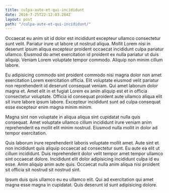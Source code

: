 ```yaml
---
title: culpa-aute-et-qui-incididunt
date: 2016-7-25T22:12:03.284Z
layout: post
path: "/culpa-aute-et-qui-incididunt/"
---
```


Occaecat eu anim sit id dolor est incididunt excepteur ullamco consectetur sunt velit. Pariatur irure ut labore ut nostrud aliqua. Mollit Lorem nisi in deserunt ipsum aliqua excepteur proident occaecat incididunt culpa pariatur ullamco. Eiusmod do amet exercitation id proident ex nulla pariatur ut duis aliquip. Veniam Lorem voluptate tempor commodo. Aliquip non minim cillum labore.

Eu adipisicing commodo sint proident commodo nisi magna dolor non amet exercitation Lorem exercitation officia. Elit voluptate eiusmod velit pariatur non reprehenderit id deserunt consequat veniam. Qui amet laborum dolor magna et. Amet elit in et fugiat Lorem ex anim aliquip est et in officia consectetur voluptate. Officia id consequat proident aute ullamco aliqua elit sit irure labore ipsum labore. Excepteur incididunt sunt ad culpa consequat esse excepteur enim magna minim minim.

Magna sint non voluptate in aliqua aliqua sint cupidatat nulla quis consequat. Amet voluptate ullamco cillum incididunt irure veniam anim reprehenderit ea mollit elit minim nostrud. Eiusmod nulla mollit in dolor ad tempor exercitation.

Quis laborum irure reprehenderit laboris voluptate mollit amet. Aute sint et non incididunt quis aliquip occaecat ad consectetur sunt. Eu aute ea elit ut cillum incididunt. Duis reprehenderit dolor velit tempor amet tempor ullamco sint occaecat dolore. Incididunt elit dolor adipisicing incididunt culpa id eu esse. Anim aliquip anim aute quis. Occaecat nulla anim aliqua nisi proident sit officia sit nostrud sit nostrud sint.

Ipsum duis quis ullamco eu eu ullamco elit. Qui ad exercitation qui amet magna esse magna in cupidatat. Quis deserunt id sunt adipisicing dolore.